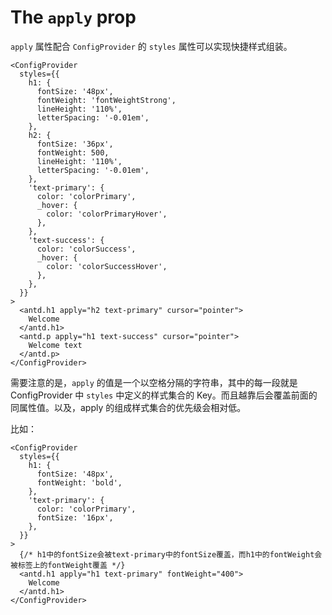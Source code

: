 # The `apply` prop

`apply` 属性配合 `ConfigProvider` 的 `styles` 属性可以实现快捷样式组装。

```tsx
<ConfigProvider
  styles={{
    h1: {
      fontSize: '48px',
      fontWeight: 'fontWeightStrong',
      lineHeight: '110%',
      letterSpacing: '-0.01em',
    },
    h2: {
      fontSize: '36px',
      fontWeight: 500,
      lineHeight: '110%',
      letterSpacing: '-0.01em',
    },
    'text-primary': {
      color: 'colorPrimary',
      _hover: {
        color: 'colorPrimaryHover',
      },
    },
    'text-success': {
      color: 'colorSuccess',
      _hover: {
        color: 'colorSuccessHover',
      },
    },
  }}
>
  <antd.h1 apply="h2 text-primary" cursor="pointer">
    Welcome
  </antd.h1>
  <antd.p apply="h1 text-success" cursor="pointer">
    Welcome text
  </antd.p>
</ConfigProvider>
```

需要注意的是，`apply` 的值是一个以空格分隔的字符串，其中的每一段就是 ConfigProvider 中 `styles` 中定义的样式集合的 Key。而且越靠后会覆盖前面的同属性值。以及，apply 的组成样式集合的优先级会相对低。

比如：

```tsx
<ConfigProvider
  styles={{
    h1: {
      fontSize: '48px',
      fontWeight: 'bold',
    },
    'text-primary': {
      color: 'colorPrimary',
      fontSize: '16px',
    },
  }}
>
  {/* h1中的fontSize会被text-primary中的fontSize覆盖，而h1中的fontWeight会被标签上的fontWeight覆盖 */}
  <antd.h1 apply="h1 text-primary" fontWeight="400">
    Welcome
  </antd.h1>
</ConfigProvider>
```
